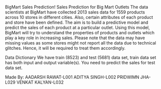 BigMart Sales Prediction!
Sales Prediction for Big Mart Outlets
The data scientists at BigMart have collected 2013 sales data for 1559 products across 10 stores in different cities. Also, certain attributes of each product and store have been defined. The aim is to build a predictive model and predict the sales of each product at a particular outlet.
Using this model, BigMart will try to understand the properties of products and outlets which play a key role in increasing sales.
Please note that the data may have missing values as some stores might not report all the data due to technical glitches. Hence, it will be required to treat them accordingly. 

Data Dictionary
We have train (8523) and test (5681) data set, train data set has both input and output variable(s). You need to predict the sales for test data set.

Made By: 
AADARSH RAWAT-L001 
ADITYA SINGH-L002 
PRIDWIMN JHA-L029 
VENKAT KALYAN-L032
